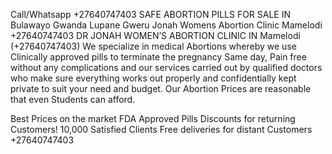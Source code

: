  Call/Whatsapp +27640747403 SAFE ABORTION PILLS FOR SALE IN Bulawayo Gwanda Lupane Gweru
Jonah Womens Abortion Clinic Mamelodi
+27640747403 DR JONAH WOMEN’S ABORTION CLINIC IN Mamelodi (+27640747403)
We specialize in medical Abortions whereby we use Clinically approved pills to terminate the pregnancy Same day, Pain free without any complications and our services carried out by qualified doctors who make sure everything works out properly and confidentially kept private to suit your need and budget. Our Abortion Prices are reasonable that even Students can afford.

Best Prices on the market
FDA Approved Pills
Discounts for returning Customers!
10,000 Satisfied Clients
Free deliveries for distant Customers
+27640747403
